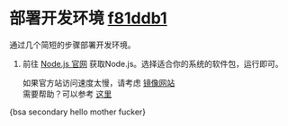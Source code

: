 # 部署开发环境&nbsp;[<span class='badge badge-info'>f81ddb1</span>](https://github.com/Andy-K-Sparklight/MyMCL/tree/f81ddb1cb951944a28a60e8ee5362cbbcf6336f9)

通过几个简短的步骤部署开发环境。

1. 前往 [Node.js 官网](https://nodejs.org) 获取Node.js。选择适合你的系统的软件包，运行即可。

   <div class='alert alert-info'><i class='fa fa-rocket'></i> 如果官方站访问速度太慢，请考虑 <a class='alert-link' href='http://nodejs.cn' target='_blank'>镜像网站</a></div>

   <div class='alert alert-info'><i class='fa fa-hand-paper'></i> 需要帮助？可以参考 <a class='alert-link' href='https://www.runoob.com/nodejs/nodejs-install-setup.html' target='_blank'>这里</a></div>

{bsa secondary hello mother fucker}

